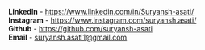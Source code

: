 **LinkedIn** - https://www.linkedin.com/in/Suryansh-asati/ <br>
**Instagram** - https://www.instagram.com/suryansh.asati/ <br>
**Github** - https://github.com/suryansh-asati <br>
**Email** - suryansh.asati1@gmail.com